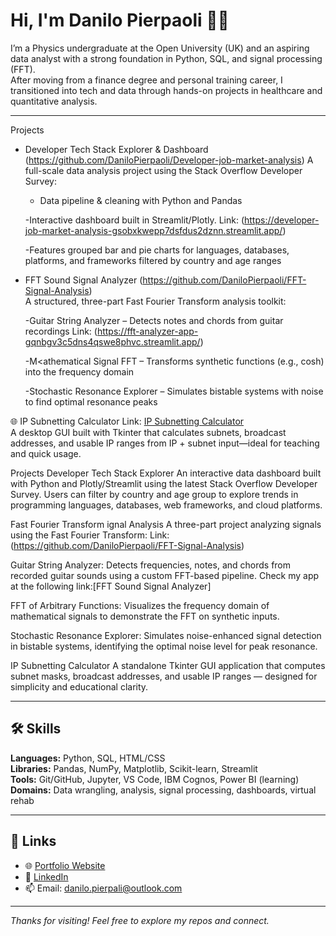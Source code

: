 # Hi, I'm Danilo Pierpaoli 🤌🏻

I’m a Physics undergraduate at the Open University (UK) and an aspiring data analyst with a strong foundation in Python, SQL, and signal processing (FFT).  
After moving from a finance degree and personal training career, I transitioned into tech and data through hands-on projects in healthcare and quantitative analysis.

-----------------------------------------------------------
Projects
- Developer Tech Stack Explorer & Dashboard (https://github.com/DaniloPierpaoli/Developer-job-market-analysis)
  A full-scale data analysis project using the Stack Overflow Developer Survey:

  - Data pipeline & cleaning with Python and Pandas

  -Interactive dashboard built in Streamlit/Plotly. Link: (https://developer-job-market-analysis-gsobxkwepp7dsfdus2dznn.streamlit.app/)

  -Features grouped bar and pie charts for languages, databases, platforms, and frameworks filtered by country and age ranges

- FFT Sound Signal Analyzer (https://github.com/DaniloPierpaoli/FFT-Signal-Analysis)  
A structured, three-part Fast Fourier Transform analysis toolkit:

  -Guitar String Analyzer – Detects notes and chords from guitar recordings Link: (https://fft-analyzer-app-gqnbgv3c5dns4qswe8phvc.streamlit.app/)

  -M<athematical Signal FFT – Transforms synthetic functions (e.g., cosh) into the frequency domain

  -Stochastic Resonance Explorer – Simulates bistable systems with noise to find optimal resonance peaks

🌐 IP Subnetting Calculator Link: [IP Subnetting Calculator](https://github.com/DaniloPierpaoli/IP-subnetting-calculator-APP)  
A desktop GUI built with Tkinter that calculates subnets, broadcast addresses, and usable IP ranges from IP + subnet input—ideal for teaching and quick usage.




Projects
 Developer Tech Stack Explorer
An interactive data dashboard built with Python and Plotly/Streamlit using the latest Stack Overflow Developer Survey. Users can filter by country and age group to explore trends in programming languages, databases, web frameworks, and cloud platforms.

Fast Fourier Transform ignal Analysis
A three-part project analyzing signals using the Fast Fourier Transform:
Link: (https://github.com/DaniloPierpaoli/FFT-Signal-Analysis)

Guitar String Analyzer: Detects frequencies, notes, and chords from recorded guitar sounds using a custom FFT-based pipeline. Check my app at the following link:[FFT Sound Signal Analyzer]

FFT of Arbitrary Functions: Visualizes the frequency domain of mathematical signals to demonstrate the FFT on synthetic inputs.

Stochastic Resonance Explorer: Simulates noise-enhanced signal detection in bistable systems, identifying the optimal noise level for peak resonance.

 IP Subnetting Calculator
A standalone Tkinter GUI application that computes subnet masks, broadcast addresses, and usable IP ranges — designed for simplicity and educational clarity.




-----------------------------------------------------------

## 🛠️ Skills

**Languages:** Python, SQL, HTML/CSS  
**Libraries:** Pandas, NumPy, Matplotlib, Scikit-learn, Streamlit  
**Tools:** Git/GitHub, Jupyter, VS Code, IBM Cognos, Power BI (learning)  
**Domains:** Data wrangling, analysis, signal processing, dashboards, virtual rehab

-----------------------------------------------------------

## 🔗 Links

- 🌐 [Portfolio Website](https://danilopierpaoli.github.io/danilo-pierpaoli.github.io)
- 💼 [LinkedIn](https://www.linkedin.com/in/danilo-pierpaoli)
- 📫 Email: [danilo.pierpali@outlook.com](mailto:danilo.pierpali@outlook.com)

---

_Thanks for visiting! Feel free to explore my repos and connect._

